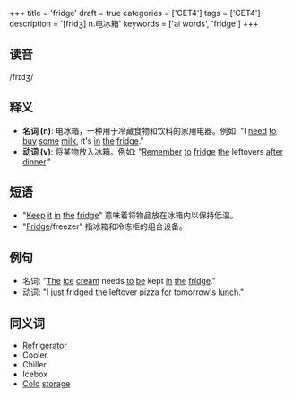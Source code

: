+++
title = 'fridge'
draft = true
categories = ['CET4']
tags = ['CET4']
description = '[fridʒ] n.电冰箱'
keywords = ['ai words', 'fridge']
+++

## 读音
/frɪdʒ/

## 释义
- **名词 (n)**: 电冰箱，一种用于冷藏食物和饮料的家用电器。例如: "I [need](/zh/post/need/) [to](/zh/post/to/) [buy](/zh/post/buy/) [some](/zh/post/some/) [milk](/zh/post/milk/), it's [in](/zh/post/in/) [the](/zh/post/the/) [fridge](/zh/post/fridge/)."
- **动词 (v)**: 将某物放入冰箱。例如: "[Remember](/zh/post/remember/) [to](/zh/post/to/) [fridge](/zh/post/fridge/) [the](/zh/post/the/) leftovers [after](/zh/post/after/) [dinner](/zh/post/dinner/)."

## 短语
- "[Keep](/zh/post/keep/) [it](/zh/post/it/) [in](/zh/post/in/) [the](/zh/post/the/) [fridge](/zh/post/fridge/)" 意味着将物品放在冰箱内以保持低温。
- "[Fridge](/zh/post/fridge/)/freezer" 指冰箱和冷冻柜的组合设备。

## 例句
- 名词: "[The](/zh/post/the/) [ice](/zh/post/ice/) [cream](/zh/post/cream/) needs [to](/zh/post/to/) [be](/zh/post/be/) kept [in](/zh/post/in/) [the](/zh/post/the/) [fridge](/zh/post/fridge/)."
- 动词: "I [just](/zh/post/just/) fridged [the](/zh/post/the/) leftover pizza [for](/zh/post/for/) tomorrow's [lunch](/zh/post/lunch/)."

## 同义词
- [Refrigerator](/zh/post/refrigerator/)
- Cooler
- Chiller
- Icebox
- [Cold](/zh/post/cold/) [storage](/zh/post/storage/)
